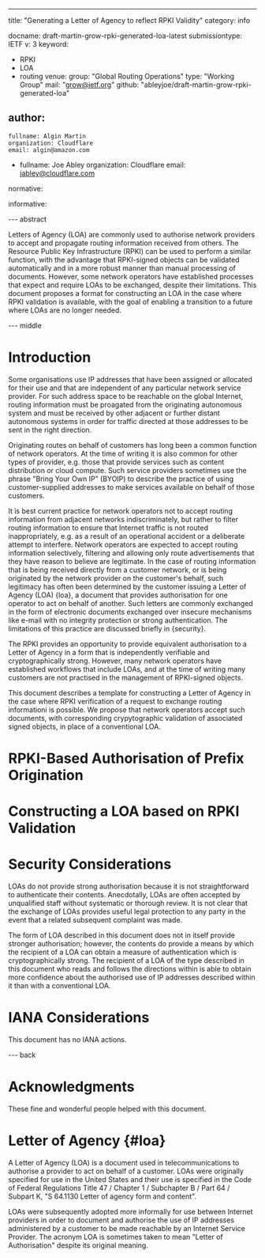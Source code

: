 ---
title: "Generating a Letter of Agency to reflect RPKI Validity"
category: info

docname: draft-martin-grow-rpki-generated-loa-latest
submissiontype: IETF
v: 3
keyword:
 - RPKI
 - LOA
 - routing
venue:
  group: "Global Routing Operations"
  type: "Working Group"
  mail: "grow@ietf.org"
  github: "ableyjoe/draft-martin-grow-rpki-generated-loa"

author:
 -
    fullname: Algin Martin
    organization: Cloudflare
    email: algin@amazon.com
 -
    fullname: Joe Abley
    organization: Cloudflare
    email: jabley@cloudflare.com

normative:

informative:

--- abstract

Letters of Agency (LOA) are commonly used to authorise network
providers to accept and propagate routing information received from
others. The Resource Public Key Infrastructure (RPKI) can be used
to perform a similar function, with the advantage that RPKI-signed
objects can be validated automatically and in a more robust manner
than manual processing of documents. However, some network operators
have established processes that expect and require LOAs to be
exchanged, despite their limitations. This document proposes a
format for constructing an LOA in the case where RPKI validation
is available, with the goal of enabling a transition to a future
where LOAs are no longer needed.

--- middle

# Introduction

Some organisations use IP addresses that have been assigned or
allocated for their use and that are independent of any particular
network service provider. For such address space to be reachable
on the global Internet, routing information must be proagated from
the originating autonomous system and must be received by other
adjacent or further distant autonomous systems in order for traffic
directed at those addresses to be sent in the right direction.

Originating routes on behalf of customers has long been a common
function of network operators. At the time of writing it is also
common for other types of provider, e.g. those that provide services
such as content distribution or cloud compute. Such service providers
sometimes use the phrase "Bring Your Own IP" (BYOIP) to describe
the practice of using customer-supplied addresses to make services
available on behalf of those customers.

It is best current practice for network operators not to accept
routing information from adjacent networks indiscriminately, but
rather to filter routing information to ensure that Internet traffic
is not routed inappropriately, e.g. as a result of an operational
accident or a deliberate attempt to interfere. Network operators
are expected to accept routing information selectively, filtering
and allowing only route advertisements that they have reason to
believe are legitimate. In the case of routing information that is
being received directly from a customer network, or is being
originated by the network provider on the customer's behalf, such
legitimacy has often been determined by the customer issuing a
Letter of Agency (LOA) {loa}, a document that provides authorisation
for one operator to act on behalf of another. Such letters are
commonly exchanged in the form of electronic documents exchanged
over insecure mechanisms like e-mail with no integrity protection
or strong authentication. The limitations of this practice are
discussed briefly in {security}.

The RPKI provides an opportunity to provide equivalent authorisation
to a Letter of Agency in a form that is independently verifiable
and cryptographically strong. However, many network operators have
established workflows that include LOAs, and at the time of writing
many customers are not practised in the management of RPKI-signed
objects.

This document describes a template for constructing a Letter of
Agency in the case where RPKI verification of a request to exchange
routing informationi is possible. We propose that network operators
accept such documents, with corresponding crypytographic validation
of associated signed objects, in place of a conventional LOA.

# RPKI-Based Authorisation of Prefix Origination

# Constructing a LOA based on RPKI Validation

# Security Considerations

LOAs do not provide strong authorisation because it is not
straightforward to authenticate their contents. Anecdotally, LOAs
are often accepted by unqualified staff without systematic or
thorough review. It is not clear that the exchange of LOAs provides
useful legal protection to any party in the event that a related
subsequent complaint was made.

The form of LOA described in this document does not in itself provide
stronger authorisation; however, the contents do provide a means
by which the recipient of a LOA can obtain a measure of authentication
which is cryptographically strong. The recipient of a LOA of the
type described in this document who reads and follows the directions
within is able to obtain more confidence about the authorised use
of IP addresses described within it than with a conventional LOA.

# IANA Considerations

This document has no IANA actions.

--- back

# Acknowledgments

These fine and wonderful people helped with this document.

# Letter of Agency {#loa}

A Letter of Agency (LOA) is a document used in telecommunications
to authorise a provider to act on behalf of a customer. LOAs were
originally specified for use in the United States and their use is
specified in the Code of Federal Regulations Title 47 / Chapter 1
/ Subchapter B / Part 64 / Subpart K, "S 64.1130 Letter of agency
form and content".

LOAs were subsequently adopted more informally for use between
Internet providers in order to document and authorise the use of
IP addresses administered by a customer to be made reachable by an
Internet Service Provider. The acronym LOA is sometimes taken to
mean "Letter of Authorisation" despite its original meaning.

